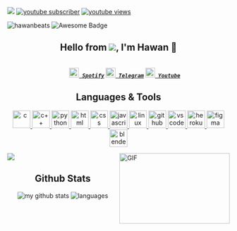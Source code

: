 <p align="left"> <img src="https://github.com/hawanbeats/hawanbeatss/blob/main/made-with-html.svg">
                 <a href="https://www.youtube.com/channel/UCH90Kaz_h0F1iejRh_lZsMQ">
                 <img src="https://img.shields.io/youtube/channel/subscribers/UCH90Kaz_h0F1iejRh_lZsMQ?logo=youtube&style=for-the-badge" alt="youtube subscriber"/></a>
                 <a href="https://www.youtube.com/channel/UCH90Kaz_h0F1iejRh_lZsMQ">
                 <img src="https://img.shields.io/youtube/channel/views/UCH90Kaz_h0F1iejRh_lZsMQ?logo=youtube&style=for-the-badge" alt="youtube views"/></a>
<p align="left"> <img src="https://komarev.com/ghpvc/?username=hawanbeats&label=Profile%20Views&color=0e75b6&style=flat" alt="hawanbeats"/> 
                 <img src="https://cdn.rawgit.com/sindresorhus/awesome/d7305f38d29fed78fa85652e3a63e154dd8e8829/media/badge.svg" alt="Awesome Badge"/>
<h2 align="center">
  Hello from <img src="https://user-images.githubusercontent.com/72316307/204609114-528a8694-3188-4f30-bc31-1487ddb58d45.png"/>, I'm Hawan 👋
</h2>
<h5 align="center">
  <code>
    <a href="https://open.spotify.com/user/kao1tlkoin2bll4indi4ferhk" target="_blank" title="Spotify Profile"><img width="22" src="https://github.com/hawanbeats/hawanbeatss/blob/main/1298766_spotify_music_sound_icon.png"> Spotify</a></code>
  <code><a href="https://t.me/haswes" target="_blank" title="Telegram Profile"><img width="22" src="https://github.com/hawanbeats/hawanbeatss/blob/main/3787425_telegram_logo_messanger_social_social media_icon.png"> Telegram</a></code>
  <code><a href="https://youtube.com/c/hawanbeats" target="_blank" title="Youtube Profile"><img width="22" src="https://github.com/hawanbeats/hawanbeatss/blob/main/1298778_youtube_play_video_icon.png"> Youtube</a></code>
</h5>
<h2 align="center">Languages & Tools</h2>
<p align="center"> <a href="https://en.wikipedia.org/wiki/C_(programming_language)" target="_blank"> <img src="https://github.com/hawanbeats/hawanbeatss/blob/main/C.svg" alt="c" width="40" height="40"/> </a> <a href="https://en.wikipedia.org/wiki/C%2B%2B" target="_blank"> <img src="https://github.com/hawanbeats/hawanbeatss/blob/main/CPP.svg" alt="c++" width="40" height="40"/> </a> <a href="https://www.python.org/" target="_blank"> <img src="https://github.com/hawanbeats/hawanbeatss/blob/main/Python-Dark.svg" alt="python" width="40" height="40"/> </a> <a href="https://en.wikipedia.org/wiki/HTML" target="_blank"> <img src="https://github.com/hawanbeats/hawanbeatss/blob/main/HTML.svg" alt="html" width="40" height="40"/> </a> <a href="https://en.wikipedia.org/wiki/CSS" target="_blank"> <img src="https://github.com/hawanbeats/hawanbeatss/blob/main/CSS.svg" alt="css" width="40" height="40"/> </a> <a href="https://www.javascript.com/" target="_blank"> <img src="https://github.com/hawanbeats/hawanbeatss/blob/main/JavaScript.svg" alt="javascript" width="40" height="40"/> </a> <a href="https://www.linux.org/" target="_blank"> <img src="https://github.com/hawanbeats/hawanbeatss/blob/main/Linux-Dark.svg" alt="linux" width="40" height="40"/> </a> <a href="http://github.com/" target="_blank"> <img src="https://github.com/hawanbeats/hawanbeatss/blob/main/Github-Dark.svg" alt="github" width="40" height="40"/> </a> <a href="https://code.visualstudio.com/" target="_blank"> <img src="https://github.com/hawanbeats/hawanbeatss/blob/main/VSCode-Dark.svg" alt="vscode" width="40" height="40"/> </a> <a href="https://www.heroku.com/" target="_blank"> <img src="https://github.com/hawanbeats/hawanbeatss/blob/main/Heroku.svg" alt="heroku" width="40" height="40"/> </a> <a href="https://www.figma.com/" target="_blank"> <img src="https://github.com/hawanbeats/hawanbeatss/blob/main/Figma-Dark.svg" alt="figma" width="40" height="40"/> </a> <a href="https://www.blender.org/" target="_blank"> <img src="https://github.com/hawanbeats/hawanbeatss/blob/main/Blender-Dark.svg" alt="blender" width="40" height="40"/> </a> </p>
</p>
<img align="right" alt="GIF" src="https://github.com/abhisheknaiidu/abhisheknaiidu/blob/master/code.gif?raw=true" width="250" height="160" />
<img src="https://user-images.githubusercontent.com/5713670/87202985-820dcb80-c2b6-11ea-9f56-7ec461c497c3.gif">
<h2 align="center">Github Stats</h2>

<!-- status codes -->
<a align="center"> 
    <p align="center">
    <img src="https://github-profile-summary-cards.vercel.app/api/cards/stats?username=hawanbeats&theme=vue" alt="my github stats"/>
    <img src="http://github-profile-summary-cards.vercel.app/api/cards/repos-per-language?username=hawanbeats&theme=vue" alt="languages"/>
    </p>
</a>
